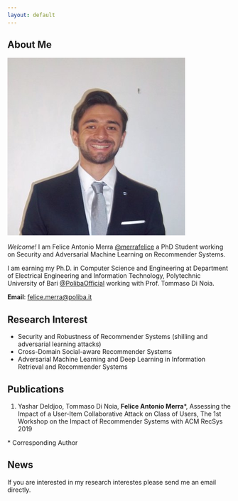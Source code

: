 ```yaml
---
layout: default
---
```


## About Me

<img class="profile-picture" src="profile.jpg">

*Welcome!* I am Felice Antonio Merra [@merrafelice](https://twitter.com/merrafelice) a PhD Student working on Security and Adversarial Machine Learning on Recommender Systems. 

I am earning my Ph.D. in Computer Science and Engineering at Department of Electrical Engineering and Information Technology, Polytechnic University of Bari [@PolibaOfficial](https://twitter.com/PolibaOfficial) working with Prof. Tommaso Di Noia. 

**Email**: [felice.merra@poliba.it](mailto:felice.merra@poliba.it)


## Research Interest

* Security and Robustness of Recommender Systems (shilling and adversarial learning attacks)
* Cross-Domain Social-aware Recommender Systems
* Adversarial Machine Learning and Deep Learning in Information Retrieval and Recommender Systems

## Publications

1. Yashar Deldjoo, Tommaso Di Noia, **Felice Antonio Merra**\*, Assessing the Impact of a User-Item Collaborative Attack on Class of Users, The 1st Workshop on the Impact of Recommender Systems with ACM RecSys 2019

\* Corresponding Author

## News
If you are interested in my research interestes please send me an email directly.
